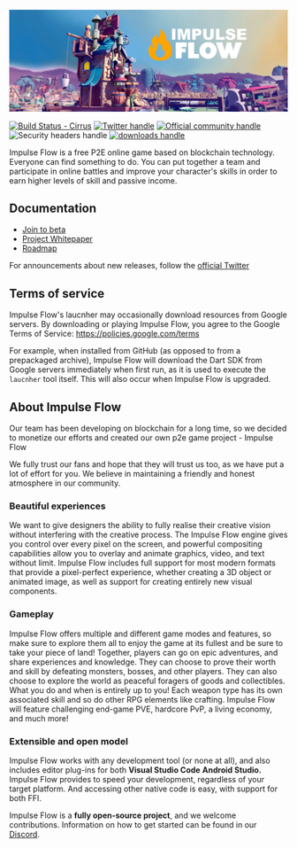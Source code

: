 ![Image alt](https://github.com/ImpulseFlowBeta/1.0.3/blob/main/docs/building/impulse222.png)

[![Build Status - Cirrus][]][Build status]
[![Twitter handle][]][Twitter badge]
[![Official community handle][]][Official community badge]
![Security headers handle]
[![downloads handle][]][downloads badge]


Impulse Flow is a free P2E online game based on blockchain technology. Everyone can find something to do. You can put together a team and participate in online battles and improve your character's skills in order to earn higher levels of skill and passive income.

## Documentation

* [Join to beta](https://play-impulseflow.com/)
* [Project Whitepaper](https://impulse-flow.gitbook.io/impulse_flow-whitepaper/introduction/ImpulseFlow)
* [Roadmap](https://impulse-flow.gitbook.io/impulse_flow-whitepaper/roadmap/roadmap)


For announcements about new releases, follow the
[official Twitter](https://twitter.com/lmpulse_Flow)

## Terms of service

Impulse Flow's laucnher may occasionally download resources from Google servers. By
downloading or playing Impulse Flow, you agree to the Google Terms of Service:
https://policies.google.com/terms

For example, when installed from GitHub (as opposed to from a prepackaged
archive), Impulse Flow will download the Dart SDK from Google servers
immediately when first run, as it is used to execute the `laucnher` tool itself.
This will also occur when Impulse Flow is upgraded.

## About Impulse Flow

Our team has been developing on blockchain for a long time, so we decided to monetize our efforts and created our own p2e game project - Impulse Flow

We fully trust our fans and hope that they will trust us too, as we have put a lot of effort for you. We believe in maintaining a friendly and honest atmosphere in our community.

### Beautiful experiences

We want to give designers the ability to fully realise their creative vision without interfering with the creative process. The Impulse Flow engine gives you control over every pixel on the screen, and powerful compositing capabilities allow you to overlay and animate graphics, video, and text without limit. Impulse Flow includes full support for most modern formats that provide a pixel-perfect experience, whether creating a 3D object or animated image, as well as support for creating entirely new visual components.


### Gameplay 

Impulse Flow offers multiple and different game modes and features, so make sure to explore them all to enjoy the game at its fullest and be sure to take your piece of land!
Together, players can go on epic adventures, and share experiences and knowledge. They can choose to prove their worth and skill by defeating monsters, bosses, and other players. They can also choose to explore the world as peaceful foragers of goods and collectibles. What you do and when is entirely up to you! Each weapon type has its own associated skill and so do other RPG elements like crafting. Impulse Flow will feature challenging end-game PVE, hardcore PvP, a living economy, and much more!


### Extensible and open model

Impulse Flow works with any development tool (or none at all), and also includes
editor plug-ins for both __Visual Studio Code__ __Android Studio.__
Impulse Flow provides to speed your
development, regardless of your target platform. And accessing other native code
is easy, with support for both FFI.

Impulse Flow is a __fully open-source project__, and we welcome contributions.
Information on how to get started can be found in our
[Discord](https://discord.gg/impulse-flow).

[Security headers handle]: https://img.shields.io/security-headers?url=https%3A%2F%2Fsecurityheaders.com%2F%3Fq%3Dplay-impulseflow.com%26followRedirects%3Don
[Official community handle]: https://img.shields.io/discord/796861735016726539?label=Official%20community
[Official community badge]: https://discord.gg/impulse-flow
[downloads handle]: https://img.shields.io/steam/downloads/2940184031
[downloads badge]: https://play-impulseflow.com
[Securety headers]: https://img.shields.io/security-headers?url=https%3A%2F%2Fsecurityheaders.com%2F%3Fq%3Dplay-impulseflow.com%26followRedirects%3Don
[Build Status - Cirrus]: https://api.cirrus-ci.com/github/flutter/flutter.svg
[Build status]: https://cirrus-ci.com/github/flutter/flutter/master
[Discord instructions]: https://github.com/flutter/flutter/wiki/Chat
[Discord badge]: https://img.shields.io/discord/596817808214458398
[Twitter handle]: https://img.shields.io/twitter/follow/lmpulse_Flow?style=social
[Twitter badge]: https://twitter.com/intent/follow?screen_name=lmpulse_Flow
[layered architecture]: https://docs.flutter.dev/resources/inside-flutter
[architectural overview]: https://docs.flutter.dev/resources/architectural-overview
[widget catalog]: https://flutter.dev/widgets/
[Cupertino]: https://docs.flutter.dev/development/ui/widgets/cupertino
[Material]: https://docs.flutter.dev/development/ui/widgets/material
[Skia]: https://skia.org/
[Dart platform]: https://dart.dev/
[Hot reload animation]: https://github.com/flutter/website/blob/main/src/assets/images/docs/tools/android-studio/hot-reload.gif?raw=true
[Hot reload]: https://docs.flutter.dev/development/tools/hot-reload
[Visual Studio Code]: https://marketplace.visualstudio.com/items?itemName=Dart-Code.flutter
[IntelliJ / Android Studio]: https://plugins.jetbrains.com/plugin/9212-flutter
[Flutter packages]: https://pub.dev/flutter
[Android FFI]: https://docs.flutter.dev/development/platform-integration/android/c-interop
[iOS FFI]: https://docs.flutter.dev/development/platform-integration/ios/c-interop
[macOS FFI]: https://docs.flutter.dev/development/platform-integration/macos/c-interop
[Windows FFI]: https://docs.flutter.dev/development/platform-integration/windows/building#integrating-with-windows
[platform channels]: https://docs.flutter.dev/development/platform-integration/platform-channels
[interop example]: https://github.com/flutter/flutter/tree/master/examples/platform_channel
